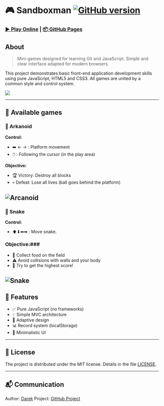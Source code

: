 # 🎮 Sandboxman [![GitHub version](https://badge.fury.io/gh/theDAREK497%2Fcodecraft.svg)](https://badge.fury.io/gh/theDAREK497%2Fcodecraft)

### [▶️ Play Online](https://thedarek497.github.io/codecraft/ ) | [📦 GitHub Pages](https://github.com/thedarek497/codecraft )

## About
> Mini-games designed for learning Git and JavaScript. Simple and clear interface adapted for modern browsers.

This project demonstrates basic front-end application development skills using pure JavaScript, HTML5 and CSS3. All games are united by a common style and control system.

[![](https://user-images.githubusercontent.com/42811020/55632138-50a87500-57c2-11e9-8d7f-dbba619e11a3.png )](https://thedarek497.github.io/codecraft/ )

---

## 🎯 Available games

### 🏓 Arkanoid
**Control:**
- ➡️ ← → : Platform movement
- 🖱️ : Following the cursor (in the play area)

**Objective:**
- 🏆 Victory: Destroy all blocks
- 💀 Defeat: Lose all lives (ball goes behind the platform)
  
![Arcanoid](https://user-images.githubusercontent.com/42811020/55243900-26e6cf80-5251-11e9-92b2-1654b8f8a239.PNG)
---

### 🐍 Snake
**Control:**
- ⬆⬇⬅➡ : Move snake.

### Objective:###
- 🍎 Collect food on the field
- ⚠️ Avoid collisions with walls and your body
- 🏅 Try to get the highest score!
  
![Snake](https://user-images.githubusercontent.com/42811020/55632093-34a4d380-57c2-11e9-91fb-2a6c3e703b6a.png)
---

## 🔧 Features
- ✅ Pure JavaScript (no frameworks)
- 💡 Simple MVC architecture
- 📱 Adaptive design
- 📊 Record system (localStorage)
- 🎨 Minimalistic UI
---

## 📄 License
The project is distributed under the MIT license. Details in the file [LICENSE](LICENSE).

---

## 📬 Communication
Author: [Darek](https://github.com/thedarek497 ) 
Project: [GitHub Project](https://github.com/thedarek497/codecraft )
